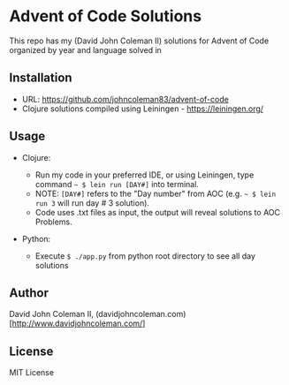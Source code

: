 # Advent of Code Solutions

This repo has my (David John Coleman II) solutions for Advent of Code organized
by year and language solved in

## Installation

* URL: https://github.com/johncoleman83/advent-of-code
* Clojure solutions compiled using Leiningen - https://leiningen.org/

## Usage

* Clojure:
  * Run my code in your preferred IDE, or using Leiningen, type command `~ $ lein run [DAY#]` into terminal.
  * NOTE: `[DAY#]` refers to the "Day number" from AOC (e.g. `~ $ lein run 3` will run day # 3 solution).
  * Code uses .txt files as input, the output will reveal solutions to AOC Problems.

* Python:
  * Execute `$ ./app.py` from python root directory to see all day solutions

## Author

David John Coleman II, (davidjohncoleman.com)[http://www.davidjohncoleman.com/]

## License

MIT License
